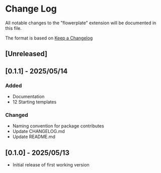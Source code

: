 # Change Log

All notable changes to the "flowerplate" extension will be documented in this file.

The format is based on [Keep a Changelog](https://keepachangelog.com/en/1.1.0/)

## [Unreleased]

## [0.1.1] - 2025/05/14

### Added

- Documentation
- 12 Starting templates

### Changed

- Naming convention for package contributes
- Update CHANGELOG.md
- Update README.md

## [0.1.0] - 2025/05/13

- Initial release of first working version